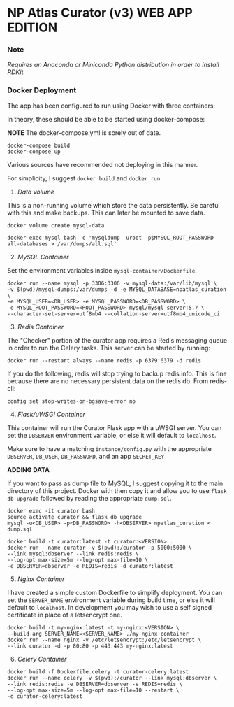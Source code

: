 # NP Atlas Curator (v3) WEB APP EDITION


### Note

*Requires an Anaconda or Miniconda Python distribution in order to
install RDKit.*

### Docker Deployment

The app has been configured to run using Docker with three containers:

In theory, these should be able to be started using docker-compose:

**NOTE** The docker-compose.yml is sorely out of date.

```
docker-compose build
docker-compose up
```

Various sources have recommended not deploying in this manner.

For simplicity, I suggest `docker build` and `docker run`

1) *Data volume*

This is a non-running volume which store the data persistently.
Be careful with this and make backups. This can later be mounted to save data.

```
docker volume create mysql-data
```


```
docker exec mysql bash -c 'mysqldump -uroot -p$MYSQL_ROOT_PASSWORD --all-databases > /var/dumps/all.sql'
```

2) *MySQL Container*

Set the environment variables inside `mysql-container/Dockerfile`.

```
docker run --name mysql -p 3306:3306 -v mysql-data:/var/lib/mysql \
-v $(pwd)/mysql-dumps:/var/dumps -d -e MYSQL_DATABASE=npatlas_curation \
-e MYSQL_USER=<DB_USER> -e MYSQL_PASSWORD=<DB_PASSWORD> \
-e MYSQL_ROOT_PASSWORD=<ROOT_PASSWORD> mysql/mysql-server:5.7 \
--character-set-server=utf8mb4 --collation-server=utf8mb4_unicode_ci
```

3) *Redis Container*

The "Checker" portion of the curator app requires a Redis messaging queue
in order to run the Celery tasks. This server can be started by running:

```
docker run --restart always --name redis -p 6379:6379 -d redis
```

If you do the following, redis will stop trying to backup redis info. This
is fine because there are no necessary persistent data on the redis db.
From redis-cli:

```
config set stop-writes-on-bgsave-error no
```

4) *Flask/uWSGI Container*

This container will run the Curator Flask app with a uWSGI server.
You can set the `DBSERVER` environment variable, or else it will default
to `localhost`.

Make sure to have a matching `instance/config.py` with the appropriate
`DBSERVER`, `DB_USER`, `DB_PASSWORD`, and an app `SECRET_KEY`

**ADDING DATA**

If you want to pass as dump file to MySQL, I suggest copying it to the main
directory of this project. Docker with then copy it and allow you to use
`flask db upgrade` followed by reading the appropriate  `dump.sql`.

```
docker exec -it curator bash
source activate curator && flask db upgrade
mysql -u<DB_USER> -p<DB_PASSWORD> -h<DBSERVER> npatlas_curation < dump.sql
```

```
docker build -t curator:latest -t curator:<VERSION> .
docker run --name curator -v $(pwd):/curator -p 5000:5000 \
--link mysql:dbserver --link redis:redis \
--log-opt max-size=5m --log-opt max-file=10 \
-e DBSERVER=dbserver -e REDIS=redis -d curator:latest 
```

5) *Nginx Container*

I have created a simple custom Dockerfile to simplify deployment.
You can set the `SERVER_NAME` environment variable during build time,
or else it will default to `localhost`. In development you may wish to use
a self signed certificate in place of a letsencrypt one.

```
docker build -t my-nginx:latest -t my-nginx:<VERSION> \
--build-arg SERVER_NAME=<SERVER_NAME> ./my-nginx-container
docker run --name nginx -v /etc/letsencrypt:/etc/letsencrypt \
--link curator -d -p 80:80 -p 443:443 my-nginx:latest
```

6) *Celery Container*

```
docker build -f Dockerfile.celery -t curator-celery:latest .
docker run --name celery -v $(pwd):/curator --link mysql:dbserver \
--link redis:redis -e DBSERVER=dbserver -e REDIS=redis \
--log-opt max-size=5m --log-opt max-file=10 --restart \
-d curator-celery:latest
```
